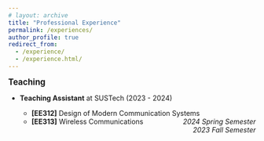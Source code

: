 ```yaml
---
# layout: archive
title: "Professional Experience"
permalink: /experiences/
author_profile: true
redirect_from:
  - /experience/
  - /experience.html/
---
```


<big>**Teaching**</big>

- **Teaching Assistant** at SUSTech (2023 - 2024)

  - **[EE312]** Design of Modern Communication Systems <i style="float: right">2024 Spring Semester</i>
  - **[EE313]** Wireless Communications <i style="float: right">2023 Fall Semester</i>



